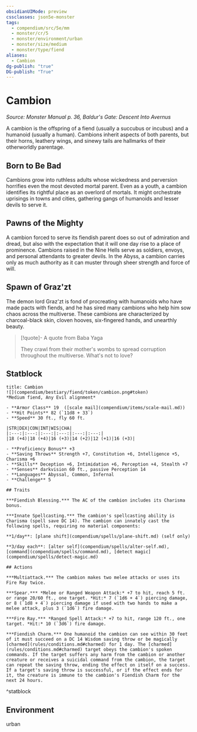 ```yaml
---
obsidianUIMode: preview
cssclasses: json5e-monster
tags:
  - compendium/src/5e/mm
  - monster/cr/5
  - monster/environment/urban
  - monster/size/medium
  - monster/type/fiend
aliases:
  - Cambion
dg-publish: "true"
DG-publish: "True"
---
```

# Cambion
*Source: Monster Manual p. 36, Baldur's Gate: Descent Into Avernus*  

A cambion is the offspring of a fiend (usually a succubus or incubus) and a humanoid (usually a human). Cambions inherit aspects of both parents, but their horns, leathery wings, and sinewy tails are hallmarks of their otherworldly parentage.

## Born to Be Bad

Cambions grow into ruthless adults whose wickedness and perversion horrifies even the most devoted mortal parent. Even as a youth, a cambion identifies its rightful place as an overlord of mortals. It might orchestrate uprisings in towns and cities, gathering gangs of humanoids and lesser devils to serve it.

## Pawns of the Mighty

A cambion forced to serve its fiendish parent does so out of admiration and dread, but also with the expectation that it will one day rise to a place of prominence. Cambions raised in the Nine Hells serve as soldiers, envoys, and personal attendants to greater devils. In the Abyss, a cambion carries only as much authority as it can muster through sheer strength and force of will.

## Spawn of Graz'zt

The demon lord Graz'zt is fond of procreating with humanoids who have made pacts with fiends, and he has sired many cambions who help him sow chaos across the multiverse. These cambions are characterized by charcoal-black skin, cloven hooves, six-fingered hands, and unearthly beauty.

> [!quote]- A quote from Baba Yaga  
> 
> They crawl from their mother's wombs to spread corruption throughout the multiverse. What's not to love?


## Statblock

```ad-statblock
title: Cambion
![](compendium/bestiary/fiend/token/cambion.png#token)
*Medium fiend, Any Evil alignment*

- **Armor Class** 19  ([scale mail](compendium/items/scale-mail.md))
- **Hit Points** 82 (`11d8 + 33`)
- **Speed** 30 ft., fly 60 ft.

|STR|DEX|CON|INT|WIS|CHA|
|:---:|:---:|:---:|:---:|:---:|:---:|
|18 (+4)|18 (+4)|16 (+3)|14 (+2)|12 (+1)|16 (+3)|

- **Proficiency Bonus** +3
- **Saving Throws** Strength +7, Constitution +6, Intelligence +5, Charisma +6
- **Skills** Deception +6, Intimidation +6, Perception +4, Stealth +7
- **Senses** darkvision 60 ft., passive Perception 14
- **Languages** Abyssal, Common, Infernal
- **Challenge** 5

## Traits

***Fiendish Blessing.*** The AC of the cambion includes its Charisma bonus.

***Innate Spellcasting.*** The cambion's spellcasting ability is Charisma (spell save DC 14). The cambion can innately cast the following spells, requiring no material components:

**1/day**: [plane shift](compendium/spells/plane-shift.md) (self only)

**3/day each**: [alter self](compendium/spells/alter-self.md), [command](compendium/spells/command.md), [detect magic](compendium/spells/detect-magic.md)

## Actions

***Multiattack.*** The cambion makes two melee attacks or uses its Fire Ray twice.

***Spear.*** *Melee or Ranged Weapon Attack:* +7 to hit, reach 5 ft. or range 20/60 ft., one target. *Hit:* 7 (`1d6 + 4`) piercing damage, or 8 (`1d8 + 4`) piercing damage if used with two hands to make a melee attack, plus 3 (`1d6`) fire damage.

***Fire Ray.*** *Ranged Spell Attack:* +7 to hit, range 120 ft., one target. *Hit:* 10 (`3d6`) fire damage.

***Fiendish Charm.*** One humanoid the cambion can see within 30 feet of it must succeed on a DC 14 Wisdom saving throw or be magically [charmed](rules/conditions.md#charmed) for 1 day. The [charmed](rules/conditions.md#charmed) target obeys the cambion's spoken commands. If the target suffers any harm from the cambion or another creature or receives a suicidal command from the cambion, the target can repeat the saving throw, ending the effect on itself on a success. If a target's saving throw is successful, or if the effect ends for it, the creature is immune to the cambion's Fiendish Charm for the next 24 hours.
```
^statblock

## Environment

urban